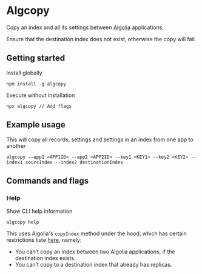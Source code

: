 # Algcopy

Copy an index and all its settings between [Algolia](https://algolia.com) applications.

Ensure that the destination index does not exist, otherwise the copy will fail.

## Getting started

Install globally

```console
npm install -g algcopy
```

Execute without installation

```console
npx algcopy // Add flags
```

## Example usage

This will copy all records, settings and settings in an index from one app to another

```console
algcopy --app1 <APP1ID> --app2 <APP2ID> --key1 <KEY1> --key2 <KEY2> --index1 sourcIndex --index2 destinationIndex
```

## Commands and flags

### Help

Show CLI help information

```console
algcopy help
```

This uses Algolia's `copyIndex` method under the hood, which has certain restrictions liste [here](https://www.algolia.com/doc/api-reference/api-methods/copy-index/#destination-indices), namely:

- You can’t copy an index between two Algolia applications, if the destination index exists.
- You can’t copy to a destination index that already has replicas.
